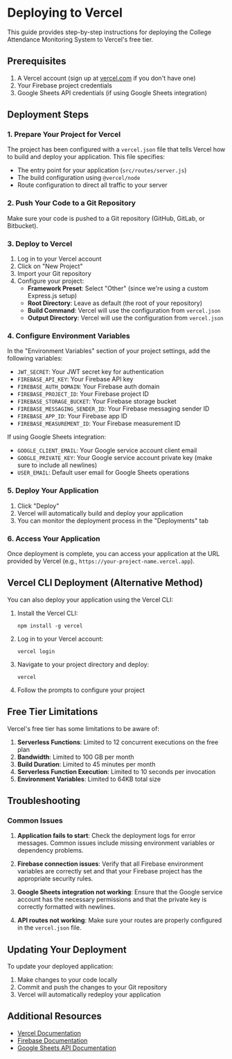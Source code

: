  # Deploying to Vercel

This guide provides step-by-step instructions for deploying the College Attendance Monitoring System to Vercel's free tier.

## Prerequisites

1. A Vercel account (sign up at [vercel.com](https://vercel.com) if you don't have one)
2. Your Firebase project credentials
3. Google Sheets API credentials (if using Google Sheets integration)

## Deployment Steps

### 1. Prepare Your Project for Vercel

The project has been configured with a `vercel.json` file that tells Vercel how to build and deploy your application. This file specifies:

- The entry point for your application (`src/routes/server.js`)
- The build configuration using `@vercel/node`
- Route configuration to direct all traffic to your server

### 2. Push Your Code to a Git Repository

Make sure your code is pushed to a Git repository (GitHub, GitLab, or Bitbucket).

### 3. Deploy to Vercel

1. Log in to your Vercel account
2. Click on "New Project"
3. Import your Git repository
4. Configure your project:
   - **Framework Preset**: Select "Other" (since we're using a custom Express.js setup)
   - **Root Directory**: Leave as default (the root of your repository)
   - **Build Command**: Vercel will use the configuration from `vercel.json`
   - **Output Directory**: Vercel will use the configuration from `vercel.json`

### 4. Configure Environment Variables

In the "Environment Variables" section of your project settings, add the following variables:

- `JWT_SECRET`: Your JWT secret key for authentication
- `FIREBASE_API_KEY`: Your Firebase API key
- `FIREBASE_AUTH_DOMAIN`: Your Firebase auth domain
- `FIREBASE_PROJECT_ID`: Your Firebase project ID
- `FIREBASE_STORAGE_BUCKET`: Your Firebase storage bucket
- `FIREBASE_MESSAGING_SENDER_ID`: Your Firebase messaging sender ID
- `FIREBASE_APP_ID`: Your Firebase app ID
- `FIREBASE_MEASUREMENT_ID`: Your Firebase measurement ID

If using Google Sheets integration:
- `GOOGLE_CLIENT_EMAIL`: Your Google service account client email
- `GOOGLE_PRIVATE_KEY`: Your Google service account private key (make sure to include all newlines)
- `USER_EMAIL`: Default user email for Google Sheets operations

### 5. Deploy Your Application

1. Click "Deploy"
2. Vercel will automatically build and deploy your application
3. You can monitor the deployment process in the "Deployments" tab

### 6. Access Your Application

Once deployment is complete, you can access your application at the URL provided by Vercel (e.g., `https://your-project-name.vercel.app`).

## Vercel CLI Deployment (Alternative Method)

You can also deploy your application using the Vercel CLI:

1. Install the Vercel CLI:
   ```
   npm install -g vercel
   ```

2. Log in to your Vercel account:
   ```
   vercel login
   ```

3. Navigate to your project directory and deploy:
   ```
   vercel
   ```

4. Follow the prompts to configure your project

## Free Tier Limitations

Vercel's free tier has some limitations to be aware of:

1. **Serverless Functions**: Limited to 12 concurrent executions on the free plan
2. **Bandwidth**: Limited to 100 GB per month
3. **Build Duration**: Limited to 45 minutes per month
4. **Serverless Function Execution**: Limited to 10 seconds per invocation
5. **Environment Variables**: Limited to 64KB total size

## Troubleshooting

### Common Issues

1. **Application fails to start**: Check the deployment logs for error messages. Common issues include missing environment variables or dependency problems.

2. **Firebase connection issues**: Verify that all Firebase environment variables are correctly set and that your Firebase project has the appropriate security rules.

3. **Google Sheets integration not working**: Ensure that the Google service account has the necessary permissions and that the private key is correctly formatted with newlines.

4. **API routes not working**: Make sure your routes are properly configured in the `vercel.json` file.

## Updating Your Deployment

To update your deployed application:

1. Make changes to your code locally
2. Commit and push the changes to your Git repository
3. Vercel will automatically redeploy your application

## Additional Resources

- [Vercel Documentation](https://vercel.com/docs)
- [Firebase Documentation](https://firebase.google.com/docs)
- [Google Sheets API Documentation](https://developers.google.com/sheets/api)